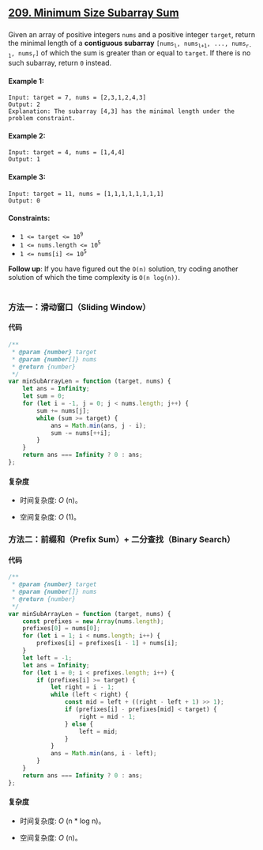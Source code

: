 ## [209. Minimum Size Subarray Sum](https://leetcode.com/problems/minimum-size-subarray-sum/)

###

Given an array of positive integers `nums` and a positive integer `target`, return the minimal length of a **contiguous subarray** `[nums`<sub>`l`</sub>`, nums`<sub>`l+1`</sub>`, ..., nums`<sub>`r-1`</sub>`, nums`<sub>`r`</sub>`]` of which the sum is greater than or equal to `target`. If there is no such subarray, return `0` instead.

#### Example 1:

```
Input: target = 7, nums = [2,3,1,2,4,3]
Output: 2
Explanation: The subarray [4,3] has the minimal length under the problem constraint.
```

#### Example 2:

```
Input: target = 4, nums = [1,4,4]
Output: 1
```

#### Example 3:

```
Input: target = 11, nums = [1,1,1,1,1,1,1,1]
Output: 0
```

#### Constraints:

-   `1 <= target <= 10`<sup>`9`</sup>
-   `1 <= nums.length <= 10`<sup>`5`</sup>
-   `1 <= nums[i] <= 10`<sup>`5`</sup>

**Follow up**: If you have figured out the `O(n)` solution, try coding another solution of which the time complexity is `O(n log(n))`.

#

### 方法一：滑动窗口（Sliding Window）

#### 代码

```javascript
/**
 * @param {number} target
 * @param {number[]} nums
 * @return {number}
 */
var minSubArrayLen = function (target, nums) {
    let ans = Infinity;
    let sum = 0;
    for (let i = -1, j = 0; j < nums.length; j++) {
        sum += nums[j];
        while (sum >= target) {
            ans = Math.min(ans, j - i);
            sum -= nums[++i];
        }
    }
    return ans === Infinity ? 0 : ans;
};
```

#### 复杂度

-   时间复杂度: _O_ (n)。

-   空间复杂度: _O_ (1)。

### 方法二：前缀和（Prefix Sum）+ 二分查找（Binary Search）

#### 代码

```javascript
/**
 * @param {number} target
 * @param {number[]} nums
 * @return {number}
 */
var minSubArrayLen = function (target, nums) {
    const prefixes = new Array(nums.length);
    prefixes[0] = nums[0];
    for (let i = 1; i < nums.length; i++) {
        prefixes[i] = prefixes[i - 1] + nums[i];
    }
    let left = -1;
    let ans = Infinity;
    for (let i = 0; i < prefixes.length; i++) {
        if (prefixes[i] >= target) {
            let right = i - 1;
            while (left < right) {
                const mid = left + ((right - left + 1) >> 1);
                if (prefixes[i] - prefixes[mid] < target) {
                    right = mid - 1;
                } else {
                    left = mid;
                }
            }
            ans = Math.min(ans, i - left);
        }
    }
    return ans === Infinity ? 0 : ans;
};
```

#### 复杂度

-   时间复杂度: _O_ (n \* log n)。

-   空间复杂度: _O_ (n)。
